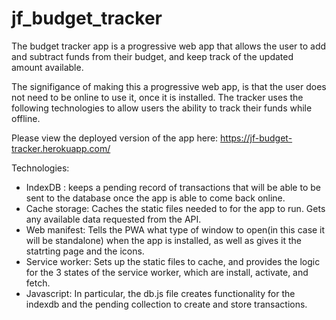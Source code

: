 # jf_budget_tracker

The budget tracker app is a progressive web app that allows the user to add and subtract funds from their budget, and keep track of the updated amount available.

The signifigance of making this a progressive web app, is that the user does not need to be online to use it, once it is installed. The tracker uses the following technologies to allow users the ability to track their funds while offline. 

Please view the deployed version of the app here: https://jf-budget-tracker.herokuapp.com/

Technologies: 
  - IndexDB : keeps a pending record of transactions that will be able to be sent to the database once the app is able to come back online. 
  - Cache storage: Caches the static files needed to for the app to run. Gets any available data requested from the API.
  - Web manifest: Tells the PWA what type of window to open(in this case it will be standalone) when the app is installed, as well as gives it the statrting page and the icons. 
  - Service worker: Sets up the static files to cache, and provides the logic for the 3 states of the service worker, which are install, activate, and fetch.
  - Javascript: In particular, the db.js file creates functionality for the indexdb and the pending collection to create and store transactions.
